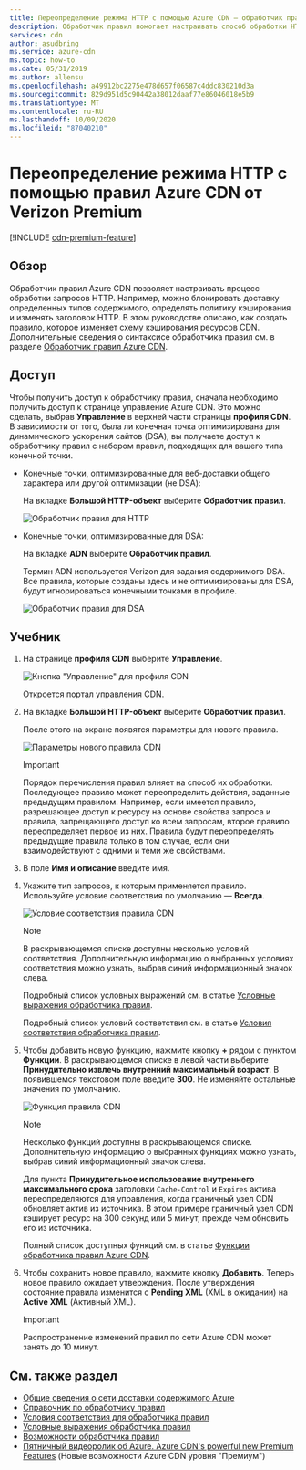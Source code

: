```yaml
---
title: Переопределение режима HTTP с помощью Azure CDN — обработчик правил Verizon Premium
description: Обработчик правил помогает настраивать способ обработки HTTP-запросов в Azure CDN от Verizon Premium, включая блокировку доставки определенных типов содержимого, определение политики кэширования и изменение заголовков HTTP.
services: cdn
author: asudbring
ms.service: azure-cdn
ms.topic: how-to
ms.date: 05/31/2019
ms.author: allensu
ms.openlocfilehash: a49912bc2275e478d657f06587c4ddc830210d3a
ms.sourcegitcommit: 829d951d5c90442a38012daaf77e86046018e5b9
ms.translationtype: MT
ms.contentlocale: ru-RU
ms.lasthandoff: 10/09/2020
ms.locfileid: "87040210"
---
```

# <a name="override-http-behavior-using-the-azure-cdn-from-verizon-premium-rules-engine"></a>Переопределение режима HTTP с помощью правил Azure CDN от Verizon Premium

[!INCLUDE [cdn-premium-feature](../../includes/cdn-premium-feature.md)]

## <a name="overview"></a>Обзор

Обработчик правил Azure CDN позволяет настраивать процесс обработки запросов HTTP. Например, можно блокировать доставку определенных типов содержимого, определять политику кэширования и изменять заголовок HTTP. В этом руководстве описано, как создать правило, которое изменяет схему кэширования ресурсов CDN. Дополнительные сведения о синтаксисе обработчика правил см. в разделе [Обработчик правил Azure CDN](cdn-verizon-premium-rules-engine-reference.md).

## <a name="access"></a>Доступ

Чтобы получить доступ к обработчику правил, сначала необходимо получить доступ к странице управление Azure CDN. Это можно сделать, выбрав **Управление** в верхней части страницы **профиля CDN**. В зависимости от того, была ли конечная точка оптимизирована для динамического ускорения сайтов (DSA), вы получаете доступ к обработчику правил с набором правил, подходящих для вашего типа конечной точки.

- Конечные точки, оптимизированные для веб-доставки общего характера или другой оптимизации (не DSA):
    
    На вкладке **Большой HTTP-объект** выберите **Обработчик правил**.

    ![Обработчик правил для HTTP](./media/cdn-rules-engine/cdn-http-rules-engine.png)

- Конечные точки, оптимизированные для DSA:
    
    На вкладке **ADN** выберите **Обработчик правил**.
    
    Термин ADN используется Verizon для задания содержимого DSA. Все правила, которые созданы здесь и не оптимизированы для DSA, будут игнорироваться конечными точками в профиле.

    ![Обработчик правил для DSA](./media/cdn-rules-engine/cdn-dsa-rules-engine.png)

## <a name="tutorial"></a>Учебник

1. На странице **профиля CDN** выберите **Управление**.
   
    ![Кнопка "Управление" для профиля CDN](./media/cdn-rules-engine/cdn-manage-btn.png)
   
    Откроется портал управления CDN.

2. На вкладке **Большой HTTP-объект** выберите **Обработчик правил**.
   
    После этого на экране появятся параметры для нового правила.
   
    ![Параметры нового правила CDN](./media/cdn-rules-engine/cdn-new-rule.png)
   
   > [!IMPORTANT]
   > Порядок перечисления правил влияет на способ их обработки. Последующее правило может переопределить действия, заданные предыдущим правилом. Например, если имеется правило, разрешающее доступ к ресурсу на основе свойства запроса и правила, запрещающего доступ ко всем запросам, второе правило переопределяет первое из них. Правила будут переопределять предыдущие правила только в том случае, если они взаимодействуют с одними и теми же свойствами.
   >

3. В поле **Имя и описание** введите имя.

4. Укажите тип запросов, к которым применяется правило. Используйте условие соответствия по умолчанию — **Всегда**.
   
   ![Условие соответствия правила CDN](./media/cdn-rules-engine/cdn-request-type.png)
   
   > [!NOTE]
   > В раскрывающемся списке доступны несколько условий соответствия. Дополнительную информацию о выбранных условиях соответствия можно узнать, выбрав синий информационный значок слева.
   >
   >  Подробный список условных выражений см. в статье [Условные выражения обработчика правил](cdn-verizon-premium-rules-engine-reference-match-conditions.md).
   >  
   > Подробный список условий соответствия см. в статье [Условия соответствия обработчика правил](cdn-verizon-premium-rules-engine-reference-match-conditions.md).
   >
   >

5. Чтобы добавить новую функцию, нажмите кнопку **+** рядом с пунктом **Функции**.  В раскрывающемся списке в левой части выберите **Принудительно извлечь внутренний максимальный возраст**.  В появившемся текстовом поле введите **300**. Не изменяйте остальные значения по умолчанию.
   
   ![Функция правила CDN](./media/cdn-rules-engine/cdn-new-feature.png)
   
   > [!NOTE]
   > Несколько функций доступны в раскрывающемся списке. Дополнительную информацию о выбранных функциях можно узнать, выбрав синий информационный значок слева.
   >
   > Для пункта **Принудительное использование внутреннего максимального срока** заголовки `Cache-Control` и `Expires` актива переопределяются для управления, когда граничный узел CDN обновляет актив из источника. В этом примере граничный узел CDN кэширует ресурс на 300 секунд или 5 минут, прежде чем обновить его из источника.
   >
   > Полный список доступных функций см. в статье [Функции обработчика правил Azure CDN](cdn-verizon-premium-rules-engine-reference-features.md).
   >
   >

6. Чтобы сохранить новое правило, нажмите кнопку **Добавить**.  Теперь новое правило ожидает утверждения. После утверждения состояние правила изменится с **Pending XML** (XML в ожидании) на **Active XML** (Активный XML).
   
   > [!IMPORTANT]
   > Распространение изменений правил по сети Azure CDN может занять до 10 минут.
   >
   >

## <a name="see-also"></a>См. также раздел

- [Общие сведения о сети доставки содержимого Azure](cdn-overview.md)
- [Справочник по обработчику правил](cdn-verizon-premium-rules-engine-reference.md)
- [Условия соответствия для обработчика правил](cdn-verizon-premium-rules-engine-reference-match-conditions.md)
- [Условные выражения обработчика правил](cdn-verizon-premium-rules-engine-reference-conditional-expressions.md)
- [Возможности обработчика правил](cdn-verizon-premium-rules-engine-reference-features.md)
- [Пятничный видеоролик об Azure. Azure CDN's powerful new Premium Features](https://azure.microsoft.com/documentation/videos/azure-cdns-powerful-new-premium-features/) (Новые возможности Azure CDN уровня "Премиум")